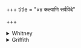 +++
title = "०४ कल्याणि सर्वविदे"

+++

<details><summary>Whitney</summary>

### Translation
4. O beauty, commit me to all-possessor; O all-possessor, protect both  
all etc. etc.

### Notes
Ppp. reads *trāyamāṇāyāi* instead of *sarvavíde*, and *rakṣata* instead  
of *no rakṣa*. *Sarvavíd* might, of course, mean 'all-knower.'
</details>

<details><summary>Griffith</summary>

To Sarvavid entrust me, O Kalyani. O Sarvavid, guard all our men, guard all our wealth of quadrupeds.
</details>
